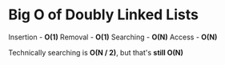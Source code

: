 # Big O of Doubly Linked Lists

Insertion -   __O(1)__
Removal -   __O(1)__
Searching -   __O(N)__
Access -   __O(N)__

Technically searching is __O(N / 2)__, but that's __still O(N)__
